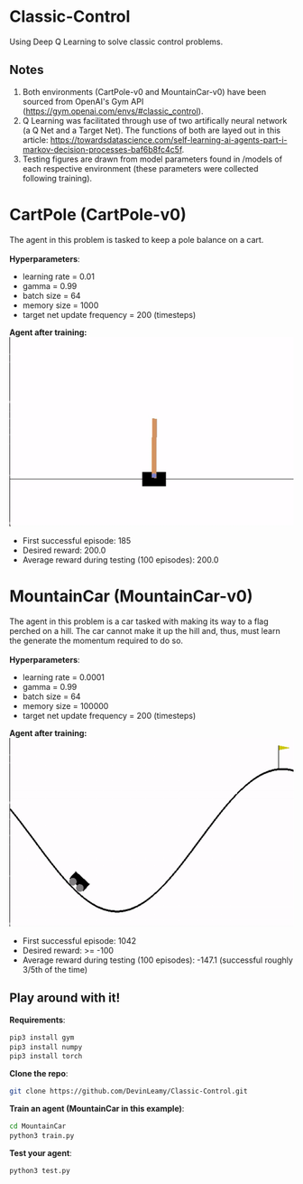 # Classic-Control
Using Deep Q Learning to solve classic control problems.
## Notes
1. Both environments (CartPole-v0 and MountainCar-v0) have been sourced from OpenAI's Gym API (https://gym.openai.com/envs/#classic_control). 
2. Q Learning was facilitated through use of two artifically neural network (a Q Net and a Target Net). The functions of both are layed out in this article: https://towardsdatascience.com/self-learning-ai-agents-part-i-markov-decision-processes-baf6b8fc4c5f.
3. Testing figures are drawn from model parameters found in /models of each respective environment (these parameters were collected following training).

# CartPole (CartPole-v0)
The agent in this problem is tasked to keep a pole balance on a cart.<br/><br/>
**Hyperparameters**:
* learning rate = 0.01
* gamma = 0.99
* batch size = 64
* memory size = 1000
* target net update frequency = 200 (timesteps) <br/>

**Agent after training:**<br/>
![Agent Balancing Pole](results/CartPole.gif)

+ First successful episode: 185
+ Desired reward: 200.0
+ Average reward during testing (100 episodes): 200.0

# MountainCar (MountainCar-v0)
The agent in this problem is a car tasked with making its way to a flag perched on a hill. The car cannot make it up the hill and, thus, must learn the generate the momentum required to do so. <br/><br/>
**Hyperparameters**:
* learning rate = 0.0001
* gamma = 0.99
* batch size = 64
* memory size = 100000
* target net update frequency = 200 (timesteps) <br/>

**Agent after training:**<br/>
![Agent Climbing Hill](results/MountainCar.gif)

+ First successful episode: 1042
+ Desired reward: >= -100
+ Average reward during testing (100 episodes): -147.1 (successful roughly 3/5th of the time) 

## Play around with it!
**Requirements**:<br/>
```bash
pip3 install gym
pip3 install numpy
pip3 install torch
```

**Clone the repo**:<br/>
```bash
git clone https://github.com/DevinLeamy/Classic-Control.git
```

**Train an agent (MountainCar in this example)**:<br/>
```bash
cd MountainCar
python3 train.py
```

**Test your agent**:<br/>
```bash
python3 test.py
```

